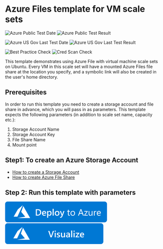 # Azure Files template for VM scale sets

![Azure Public Test Date](https://azurequickstartsservice.blob.core.windows.net/badges/201-vmss-azure-files-linux/PublicLastTestDate.svg)
![Azure Public Test Result](https://azurequickstartsservice.blob.core.windows.net/badges/201-vmss-azure-files-linux/PublicDeployment.svg)

![Azure US Gov Last Test Date](https://azurequickstartsservice.blob.core.windows.net/badges/201-vmss-azure-files-linux/FairfaxLastTestDate.svg)
![Azure US Gov Last Test Result](https://azurequickstartsservice.blob.core.windows.net/badges/201-vmss-azure-files-linux/FairfaxDeployment.svg)

![Best Practice Check](https://azurequickstartsservice.blob.core.windows.net/badges/201-vmss-azure-files-linux/BestPracticeResult.svg)
![Cred Scan Check](https://azurequickstartsservice.blob.core.windows.net/badges/201-vmss-azure-files-linux/CredScanResult.svg)

This template demonstrates using Azure File with virtual machine scale sets on
Ubuntu. Every VM in this scale set will have a mounted Azure Files file share at
the location you specify, and a symbolic link will also be created in the user's
home directory.

## Prerequisites

In order to run this template you need to create a storage account and file
share in advance, which you will pass in as parameters. This template expects
the following parameters (in addition to scale set name, capacity etc.):

1. Storage Account Name
2. Storage Account Key
3. File Share Name
4. Mount point

## Step1: To create an Azure Storage Account

- [How to create a Storage Account](https://docs.microsoft.com/en-us/azure/storage/storage-create-storage-account#create-a-storage-account)
- [How to create Azure File Share](https://docs.microsoft.com/en-us/azure/storage/storage-dotnet-how-to-use-files#use-the-azure-portal-to-manage-a-file-share)

## Step 2: Run this template with parameters

[![Deploy To Azure](https://raw.githubusercontent.com/Azure/azure-quickstart-templates/master/1-CONTRIBUTION-GUIDE/images/deploytoazure.svg?sanitize=true)]("https://portal.azure.com/#create/Microsoft.Template/uri/https%3A%2F%2Fraw.githubusercontent.com%2FAzure%2Fazure-quickstart-templates%2Fmaster%2F201-vmss-azure-files-linux%2Fazuredeploy.json")
[![Visualize](https://raw.githubusercontent.com/Azure/azure-quickstart-templates/master/1-CONTRIBUTION-GUIDE/images/visualizebutton.svg?sanitize=true)]("http://armviz.io/#/?load=https%3A%2F%2Fraw.githubusercontent.com%2FAzure%2Fazure-quickstart-templates%2Fmaster%2F201-vmss-azure-files-linux%2Fazuredeploy.json")
